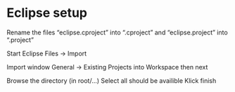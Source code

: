 # Eclipse setup
Rename the files “eclipse.cproject” into “.cproject” and “eclipse.project” into “.project”

Start Eclipse
Files -> Import

Import window
General -> Existing Projects into Workspace
then next

Browse the directory (in root/...)
Select all should be availible
Klick finish